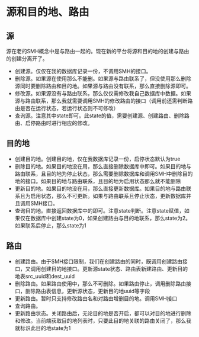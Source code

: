 # 源和目的地、路由



## 源

源在老的SMH概念中是与路由一起的。现在新的平台将源和目的地的创建与路由的创建分离开了。

- 创建源。仅仅在我的数据库记录一份，不调用SMH的接口。
- 删除源。如果源在使用那么不能删。如果源与路由联系了，但没使用那么删除源同时要删除路由和目的地。如果源与路由没有联系，那么直接删除源即可。
- 修改源。如果源没有与路由联系，那么仅仅需修改我自己数据库中数据。如果源与路由联系，那么我就需要调用SMH的修改路由的接口（调用前还需判断路由是否在运行状态，若运行状态则不可修改）
- 查询源。注意其中state即可。此state的值，需要创建源、创建路由、删除路由、启停路由时进行相应的修改。



## 目的地

- 创建目的地。创建目的地，仅在我数据库记录一份，启停状态默认为true
- 删除目的地。如果目的地没在用，那么直接删除数据库中即可。如果目的地与路由联系，且目的地为停止状态，那么需要删除数据库和调用SMH中删除目的地的接口。如果目的地与路由联系，且目的地为启用状态那么就不能删除
- 更新目的地。如果目的地没在用，那么直接更新数据库。如果目的地与路由联系且为启用状态，那么不可更新。如果与路由联系且停止状态，更新数据库并且调用SMH接口。
- 查询目的地。直接返回数据库中的即可。注意state判断。注意state赋值，如果仅在数据库中创建state为0，如果创建路由与目的地联系，那么state为2。如果联系后停止，那么state为1



## 路由

- 创建路由。由于SMH接口限制，我们在创建路由的同时，既调用创建路由接口，又调用创建目的地接口。更新源state状态、路由表新建路由、更新目的地表src_uuid和dest_uuid
- 删除路由。如果路由使用中，那么不可删除。如果路由停止，调用删除路由接口，删除路由表信息，更新源状态，更新目的地uuid等字段
- 更新路由。暂时只支持修改路由名和对路由增删目的地。调用SMH接口
- 查询路由。
- 更新路由状态。关闭路由后，无论目的地是否开启，都可以对目的地进行删除和修改。当前端获取目的地列表时，只要此目的地关联的路由关闭了，那么我就标识此目的地state为1